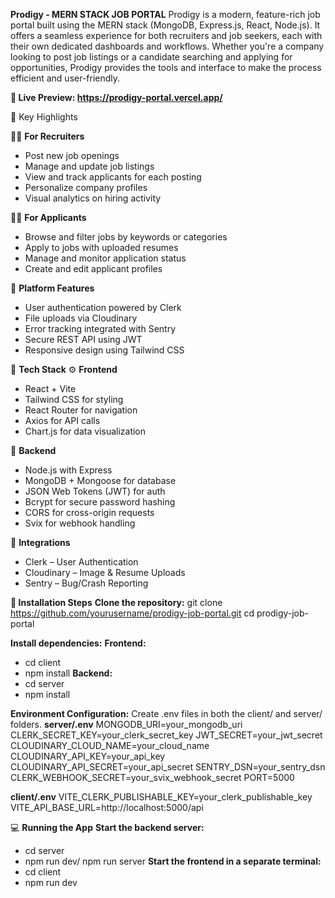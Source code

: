 **Prodigy - MERN STACK JOB PORTAL**
Prodigy is a modern, feature-rich job portal built using the MERN stack (MongoDB, Express.js, React, Node.js).
It offers a seamless experience for both recruiters and job seekers, each with their own dedicated dashboards and workflows.
Whether you're a company looking to post job listings or a candidate searching and applying for opportunities, Prodigy provides the tools and interface to make the process efficient and user-friendly.

**📸 Live Preview: https://prodigy-portal.vercel.app/**

🔑 Key Highlights

👨‍💼 **For Recruiters**
- Post new job openings
- Manage and update job listings
- View and track applicants for each posting
- Personalize company profiles
- Visual analytics on hiring activity

🧑‍💻 **For Applicants**
- Browse and filter jobs by keywords or categories
- Apply to jobs with uploaded resumes
- Manage and monitor application status
- Create and edit applicant profiles

🧩 **Platform Features**
- User authentication powered by Clerk
- File uploads via Cloudinary
- Error tracking integrated with Sentry
- Secure REST API using JWT
- Responsive design using Tailwind CSS

🧱 **Tech Stack**
⚙️ **Frontend**
- React + Vite
- Tailwind CSS for styling
- React Router for navigation
- Axios for API calls
- Chart.js for data visualization

🧪 **Backend**
- Node.js with Express
- MongoDB + Mongoose for database
- JSON Web Tokens (JWT) for auth
- Bcrypt for secure password hashing
- CORS for cross-origin requests
- Svix for webhook handling

🔗 **Integrations**
- Clerk – User Authentication
- Cloudinary – Image & Resume Uploads
- Sentry – Bug/Crash Reporting

**🧾 Installation Steps**
**Clone the repository:**
git clone https://github.com/yourusername/prodigy-job-portal.git
cd prodigy-job-portal

**Install dependencies:**
**Frontend:**
- cd client
- npm install
**Backend:**
- cd server
- npm install

**Environment Configuration:**
Create .env files in both the client/ and server/ folders.
**server/.env**
MONGODB_URI=your_mongodb_uri
CLERK_SECRET_KEY=your_clerk_secret_key
JWT_SECRET=your_jwt_secret
CLOUDINARY_CLOUD_NAME=your_cloud_name
CLOUDINARY_API_KEY=your_api_key
CLOUDINARY_API_SECRET=your_api_secret
SENTRY_DSN=your_sentry_dsn
CLERK_WEBHOOK_SECRET=your_svix_webhook_secret
PORT=5000

**client/.env**
VITE_CLERK_PUBLISHABLE_KEY=your_clerk_publishable_key
VITE_API_BASE_URL=http://localhost:5000/api

💻 **Running the App**
**Start the backend server:**
- cd server
- npm run dev/ npm run server
**Start the frontend in a separate terminal:**
- cd client
- npm run dev



